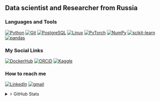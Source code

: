 ## Data scientist and Researcher from Russia

### Languages and Tools
[![Python](https://img.shields.io/badge/-python-090909?style=for-the-badge&logo=python)](https://github.com/e0xextazy)
[![Git](https://img.shields.io/badge/-git-090909?style=for-the-badge&logo=Git)](https://github.com/e0xextazy)
[![PostgreSQL](https://img.shields.io/badge/-sql-090909?style=for-the-badge&logo=PostgreSQL)](https://github.com/e0xextazy)
[![Linux](https://img.shields.io/badge/-linux-090909?style=for-the-badge&logo=Linux)](https://github.com/e0xextazy)
[![PyTorch](https://img.shields.io/badge/-Pytorch-090909?style=for-the-badge&logo=pytorch)](https://github.com/e0xextazy)
[![NumPy](https://img.shields.io/badge/-NumPy-090909?style=for-the-badge&logo=NumPy)](https://github.com/e0xextazy)
[![scikit-learn](https://img.shields.io/badge/-scikitlearn-090909?style=for-the-badge&logo=scikitlearn)](https://github.com/e0xextazy)
[![pandas](https://img.shields.io/badge/-pandas-090909?style=for-the-badge&logo=pandas)](https://github.com/e0xextazy)

### My Social Links
[![DockerHub](https://img.shields.io/badge/-DockerHub-090909?style=for-the-badge&logo=Docker)](https://hub.docker.com/u/mbaushenko)
[![ORCiD](https://img.shields.io/badge/-ORCiD-090909?style=for-the-badge&logo=orcid)](https://orcid.org/0000-0003-3901-7136)
[![Kaggle](https://img.shields.io/badge/-Kaggle-090909?style=for-the-badge&logo=kaggle)](https://www.kaggle.com/e0xextazy)

### How to reach me
[![LinkedIn](https://img.shields.io/badge/-LinkedIn-090909?style=for-the-badge&logo=linkedin&logoColor=007BB6)](https://www.linkedin.com/in/mark-baushenko)
[![gmail](https://img.shields.io/badge/-gmail-090909?style=for-the-badge&logo=gmail)](mailto:m.baushenko@gmail.com)

<details>
<summary>⚡ GitHub Stats</summary>

  [![Top Languages](https://github-readme-stats.vercel.app/api/top-langs/?username=e0xextazy&layout=compact&theme=tokyonight)](https://github.com/e0xextazy)
  
  [![e0xextazy's github stats](https://github-readme-stats.vercel.app/api?username=e0xextazy&show_icons=true?count_private=true&theme=tokyonight)](https://github.com/e0xextazy)

</details>
